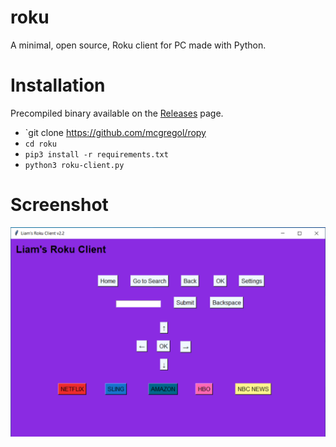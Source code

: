# roku
A minimal, open source, Roku client for PC made with Python.

# Installation
Precompiled binary available on the [Releases](https://github.com/mcgregol/ropy/releases) page.

- `git clone https://github.com/mcgregol/ropy
- `cd roku`
- `pip3 install -r requirements.txt`
- `python3 roku-client.py`

# Screenshot
![screenshot](https://github.com/mcgregol/ropy/blob/main/Screenshot%202020-12-22%20225325.png)
